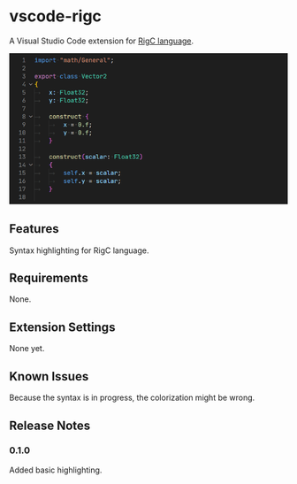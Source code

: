 # vscode-rigc

A Visual Studio Code extension for [RigC language](https://github.com/PoetaKodu/rigc-lang).

![Syntax highlighting preview 1](res/preview-1.png)

## Features

Syntax highlighting for RigC language.

## Requirements

None.
## Extension Settings

None yet.
## Known Issues

Because the syntax is in progress, the colorization might be wrong.

## Release Notes

### 0.1.0

Added basic highlighting.
